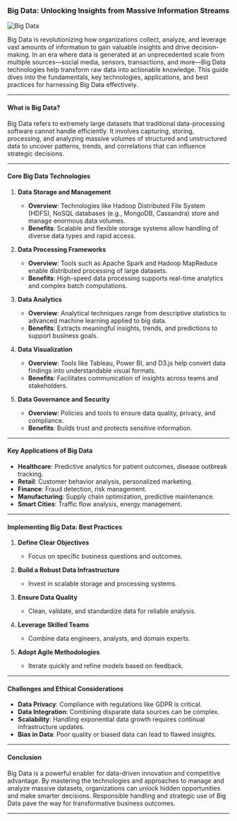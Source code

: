 ### Big Data: Unlocking Insights from Massive Information Streams

![Big Data](https://usercentrics.com/wp-content/uploads/2024/09/uc_big_data_mktg_770x225_092824_chap_2-1.svg)

Big Data is revolutionizing how organizations collect, analyze, and leverage vast amounts of information to gain valuable insights and drive decision-making. In an era where data is generated at an unprecedented scale from multiple sources—social media, sensors, transactions, and more—Big Data technologies help transform raw data into actionable knowledge. This guide dives into the fundamentals, key technologies, applications, and best practices for harnessing Big Data effectively.

---

#### What is Big Data?

Big Data refers to extremely large datasets that traditional data-processing software cannot handle efficiently. It involves capturing, storing, processing, and analyzing massive volumes of structured and unstructured data to uncover patterns, trends, and correlations that can influence strategic decisions.

---

#### Core Big Data Technologies

1. **Data Storage and Management**

   * **Overview**: Technologies like Hadoop Distributed File System (HDFS), NoSQL databases (e.g., MongoDB, Cassandra) store and manage enormous data volumes.
   * **Benefits**: Scalable and flexible storage systems allow handling of diverse data types and rapid access.

2. **Data Processing Frameworks**

   * **Overview**: Tools such as Apache Spark and Hadoop MapReduce enable distributed processing of large datasets.
   * **Benefits**: High-speed data processing supports real-time analytics and complex batch computations.

3. **Data Analytics**

   * **Overview**: Analytical techniques range from descriptive statistics to advanced machine learning applied to big data.
   * **Benefits**: Extracts meaningful insights, trends, and predictions to support business goals.

4. **Data Visualization**

   * **Overview**: Tools like Tableau, Power BI, and D3.js help convert data findings into understandable visual formats.
   * **Benefits**: Facilitates communication of insights across teams and stakeholders.

5. **Data Governance and Security**

   * **Overview**: Policies and tools to ensure data quality, privacy, and compliance.
   * **Benefits**: Builds trust and protects sensitive information.

---

#### Key Applications of Big Data

* **Healthcare**: Predictive analytics for patient outcomes, disease outbreak tracking.
* **Retail**: Customer behavior analysis, personalized marketing.
* **Finance**: Fraud detection, risk management.
* **Manufacturing**: Supply chain optimization, predictive maintenance.
* **Smart Cities**: Traffic flow analysis, energy management.

---

#### Implementing Big Data: Best Practices

1. **Define Clear Objectives**

   * Focus on specific business questions and outcomes.

2. **Build a Robust Data Infrastructure**

   * Invest in scalable storage and processing systems.

3. **Ensure Data Quality**

   * Clean, validate, and standardize data for reliable analysis.

4. **Leverage Skilled Teams**

   * Combine data engineers, analysts, and domain experts.

5. **Adopt Agile Methodologies**

   * Iterate quickly and refine models based on feedback.

---

#### Challenges and Ethical Considerations

* **Data Privacy**: Compliance with regulations like GDPR is critical.
* **Data Integration**: Combining disparate data sources can be complex.
* **Scalability**: Handling exponential data growth requires continual infrastructure updates.
* **Bias in Data**: Poor quality or biased data can lead to flawed insights.

---

#### Conclusion

Big Data is a powerful enabler for data-driven innovation and competitive advantage. By mastering the technologies and approaches to manage and analyze massive datasets, organizations can unlock hidden opportunities and make smarter decisions. Responsible handling and strategic use of Big Data pave the way for transformative business outcomes.

---